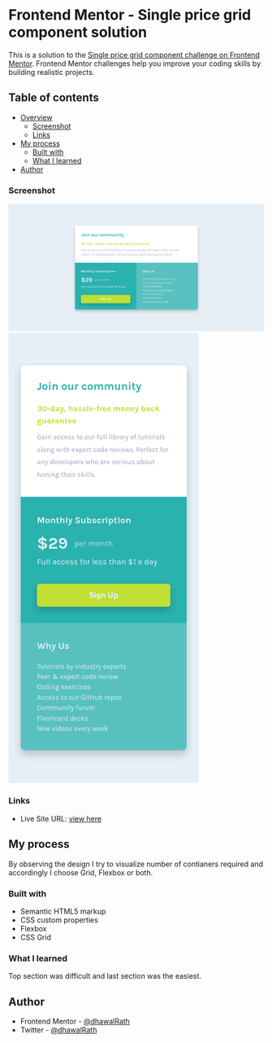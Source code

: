 # Frontend Mentor - Single price grid component solution

This is a solution to the [Single price grid component challenge on Frontend Mentor](https://www.frontendmentor.io/challenges/single-price-grid-component-5ce41129d0ff452fec5abbbc). Frontend Mentor challenges help you improve your coding skills by building realistic projects. 

## Table of contents

- [Overview](#overview)
  - [Screenshot](#screenshot)
  - [Links](#links)
- [My process](#my-process)
  - [Built with](#built-with)
  - [What I learned](#what-i-learned)
- [Author](#author)


### Screenshot

![](./screenshots/desktop.png)
![](./screenshots/mobile.png)


### Links

- Live Site URL: [view here](https://dhawalrath.github.io/single-price-grid/)

## My process

By observing the design I try to visualize number of contianers required and accordingly I choose Grid, Flexbox or both.

### Built with

- Semantic HTML5 markup
- CSS custom properties
- Flexbox
- CSS Grid

### What I learned

Top section was difficult and last section was the easiest.

## Author

- Frontend Mentor - [@dhawalRath](https://www.frontendmentor.io/profile/dhawalRath)
- Twitter - [@dhawalRath](https://www.twitter.com/dhawalRath)

